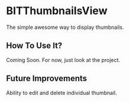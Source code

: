 BITThumbnailsView
=================

The simple awesome way to display thumbnails. 

How To Use It?
----------------
Coming Soon. For now, just look at the project.

Future Improvements
---------------------
Ability to edit and delete individual thumbnail.